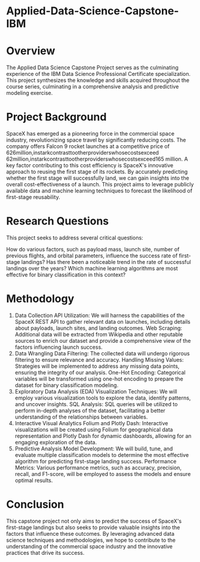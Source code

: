 # Applied-Data-Science-Capstone-IBM
# Overview
The Applied Data Science Capstone Project serves as the culminating experience of the IBM Data Science Professional Certificate specialization. This project synthesizes the knowledge and skills acquired throughout the course series, culminating in a comprehensive analysis and predictive modeling exercise.

# Project Background
SpaceX has emerged as a pioneering force in the commercial space industry, revolutionizing space travel by significantly reducing costs. The company offers Falcon 9 rocket launches at a competitive price of 
626million,instarkcontrasttootherproviderswhosecostsexceed
62million,instarkcontrasttootherproviderswhosecostsexceed165 million. A key factor contributing to this cost efficiency is SpaceX's innovative approach to reusing the first stage of its rockets. By accurately predicting whether the first stage will successfully land, we can gain insights into the overall cost-effectiveness of a launch. This project aims to leverage publicly available data and machine learning techniques to forecast the likelihood of first-stage reusability.

# Research Questions
This project seeks to address several critical questions:

How do various factors, such as payload mass, launch site, number of previous flights, and orbital parameters, influence the success rate of first-stage landings?
Has there been a noticeable trend in the rate of successful landings over the years?
Which machine learning algorithms are most effective for binary classification in this context?
# Methodology
1. Data Collection
API Utilization: We will harness the capabilities of the SpaceX REST API to gather relevant data on launches, including details about payloads, launch sites, and landing outcomes.
Web Scraping: Additional data will be extracted from Wikipedia and other reputable sources to enrich our dataset and provide a comprehensive view of the factors influencing launch success.
2. Data Wrangling
Data Filtering: The collected data will undergo rigorous filtering to ensure relevance and accuracy.
Handling Missing Values: Strategies will be implemented to address any missing data points, ensuring the integrity of our analysis.
One-Hot Encoding: Categorical variables will be transformed using one-hot encoding to prepare the dataset for binary classification modeling.
3. Exploratory Data Analysis (EDA)
Visualization Techniques: We will employ various visualization tools to explore the data, identify patterns, and uncover insights.
SQL Analysis: SQL queries will be utilized to perform in-depth analyses of the dataset, facilitating a better understanding of the relationships between variables.
4. Interactive Visual Analytics
Folium and Plotly Dash: Interactive visualizations will be created using Folium for geographical data representation and Plotly Dash for dynamic dashboards, allowing for an engaging exploration of the data.
5. Predictive Analysis
Model Development: We will build, tune, and evaluate multiple classification models to determine the most effective algorithm for predicting first-stage landing success.
Performance Metrics: Various performance metrics, such as accuracy, precision, recall, and F1-score, will be employed to assess the models and ensure optimal results.
# Conclusion
This capstone project not only aims to predict the success of SpaceX's first-stage landings but also seeks to provide valuable insights into the factors that influence these outcomes. By leveraging advanced data science techniques and methodologies, we hope to contribute to the understanding of the commercial space industry and the innovative practices that drive its success.
